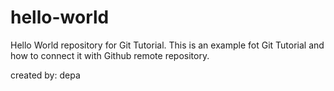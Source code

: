# hello-world
Hello World repository for Git Tutorial. This is an example fot Git Tutorial and how to connect it with Github remote repository.

created by: depa
